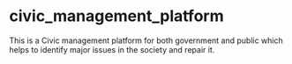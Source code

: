 # civic_management_platform
This is a Civic management platform for both government and public which helps to identify major issues in the society and repair it.
